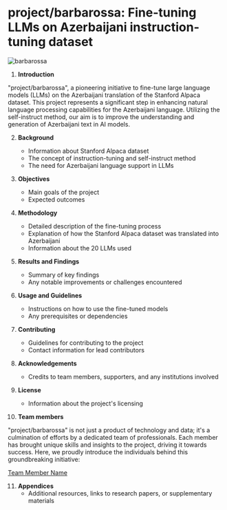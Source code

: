 # project/barbarossa: Fine-tuning LLMs on Azerbaijani instruction-tuning dataset

![barbarossa](https://github.com/Alas-Development-Center/project-barbarossa/assets/31247506/c4b25e4d-06a3-4d84-ac5f-0ee0f9aa49b6)


1. **Introduction**

"project/barbarossa", a pioneering initiative to fine-tune large language models (LLMs) on the Azerbaijani translation of the Stanford Alpaca dataset. This project represents a significant step in enhancing natural language processing capabilities for the Azerbaijani language. Utilizing the self-instruct method, our aim is to improve the understanding and generation of Azerbaijani text in AI models.

2. **Background**
   - Information about Stanford Alpaca dataset
   - The concept of instruction-tuning and self-instruct method
   - The need for Azerbaijani language support in LLMs

3. **Objectives**
   - Main goals of the project
   - Expected outcomes

4. **Methodology**
   - Detailed description of the fine-tuning process
   - Explanation of how the Stanford Alpaca dataset was translated into Azerbaijani
   - Information about the 20 LLMs used

5. **Results and Findings**
   - Summary of key findings
   - Any notable improvements or challenges encountered

6. **Usage and Guidelines**
   - Instructions on how to use the fine-tuned models
   - Any prerequisites or dependencies

7. **Contributing**
   - Guidelines for contributing to the project
   - Contact information for lead contributors

8. **Acknowledgements**
   - Credits to team members, supporters, and any institutions involved

9. **License**
    - Information about the project's licensing

      
10. **Team members**

"project/barbarossa" is not just a product of technology and data; it's a culmination of efforts by a dedicated team of professionals. Each member has brought unique skills and insights to the project, driving it towards success. Here, we proudly introduce the individuals behind this groundbreaking initiative:

[Team Member Name]()

11. **Appendices**
    - Additional resources, links to research papers, or supplementary materials
